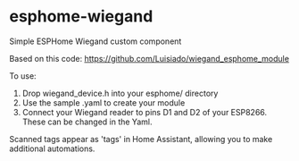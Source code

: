 # esphome-wiegand
Simple ESPHome Wiegand custom component

Based on this code:
https://github.com/Luisiado/wiegand_esphome_module

To use:
1. Drop wiegand_device.h into your esphome/ directory
2. Use the sample .yaml to create your module
3. Connect your Wiegand reader to pins D1 and D2 of your ESP8266.  These can be changed in the Yaml.

Scanned tags appear as 'tags' in Home Assistant, allowing you to make additional automations.
